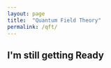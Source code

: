 ```yaml
---
layout: page
title:  "Quantum Field Theory"
permalink: /qft/
---
```

<h2>I'm still getting Ready </h2>